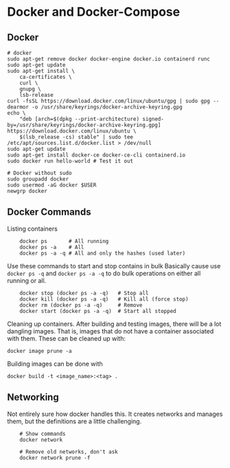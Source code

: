 # Docker and Docker-Compose


## Docker

```
# docker
sudo apt-get remove docker docker-engine docker.io containerd runc
sudo apt-get update
sudo apt-get install \
    ca-certificates \
    curl \
    gnupg \
    lsb-release
curl -fsSL https://download.docker.com/linux/ubuntu/gpg | sudo gpg --dearmor -o /usr/share/keyrings/docker-archive-keyring.gpg
echo \
    "deb [arch=$(dpkg --print-architecture) signed-by=/usr/share/keyrings/docker-archive-keyring.gpg] https://download.docker.com/linux/ubuntu \
    $(lsb_release -cs) stable" | sudo tee /etc/apt/sources.list.d/docker.list > /dev/null
sudo apt-get update
sudo apt-get install docker-ce docker-ce-cli containerd.io
sudo docker run hello-world # Test it out

# Docker without sudo
sudo groupadd docker
sudo usermod -aG docker $USER 
newgrp docker

```

## Docker Commands 

Listing containers

```
    docker ps       # All running
    docker ps -a    # All
    docker ps -a -q # All and only the hashes (used later)
```


Use these commands to start and stop contains in bulk
Basically cause use `docker ps -q` and `docker ps -a -q` to do bulk operations on either all running or all.

```
    docker stop (docker ps -a -q)   # Stop all
    docker kill (docker ps -a -q)   # Kill all (force stop)
    docker rm (docker ps -a -q)     # Remove
    docker start (docker ps -a -q)  # Start all stopped
```

Cleaning up containers. After building and testing images, there will be a  lot dangling images. That is, images that do
not have a container associated with them. These can be cleaned up with:

```
docker image prune -a
```

Building images can be done with

```
docker build -t <image_name>:<tag> .
```

## Networking

Not entirely sure how docker handles this. It creates networks and manages them, but the definitions are a little
challenging.

```
    # Show commands
    docker network

    # Remove old networks, don't ask
    docker network prune -f
```
